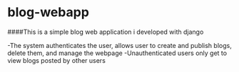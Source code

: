# blog-webapp

####This is a simple blog web application i developed with django

-The system authenticates the user, allows user to create and publish blogs, delete them, and manage the webpage
-Unauthenticated users only get to view blogs posted by other users
